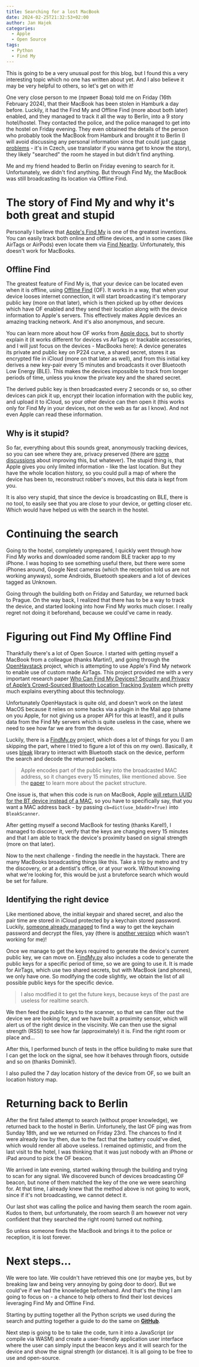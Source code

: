 ```yaml
---
title: Searching for a lost MacBook
date: 2024-02-25T21:32:53+02:00
author: Jan Hajek
categories:
  - Apple
  - Open Source
tags:
  - Python
  - Find My
---
```


This is going to be a very unusual post for this blog, but I found this a very interesting topic which no one has written about yet. And I also believe it may be very helpful to others, so let's get on with it!

One very close person to me (привет Вова) told me on Friday (16th February 2024), that their MacBook has been stolen in Hamburk a day before. Luckily, it had the Find My and Offline Find (more about both later) enabled, and they managed to track it all the way to Berlin, into a 9 story hotel/hostel. They contacted the police, and the police managed to get into the hostel on Friday evening. They even obtained the details of the person who probably took the MacBook from Hamburk and brought it to Berlin (I will avoid discussing any personal information since that could just [cause problems](https://www.lupa.cz/aktuality/muz-ktery-si-sam-nasel-ukradeny-macbook-nepravomocne-prohral-dalsi-soud/) - it's in Czech, use translator if you wanna get to know the story), they likely "searched" the room he stayed in but didn't find anything.

Me and my friend headed to Berlin on Friday evening to search for it. Unfortunately, we didn't find anything. But through Find My, the MacBook was still broadcasting its location via Offline Find.

# The story of Find My and why it's both great and stupid
Personally I believe that [Apple's Find My](https://www.apple.com/icloud/find-my/) is one of the greatest inventions. You can easily track both online and offline devices, and in some cases (like AirTags or AirPods) even locate them via [Find Nearby](https://support.apple.com/en-us/109021). Unfortunately, this doesn't work for MacBooks.

## Offline Find
The greatest feature of Find My is, that your device can be located even when it is offline, using [Offline Find](https://support.apple.com/en-gb/guide/security/sece994d0126/web) (OF). It works in a way, that when your device looses internet connection, it will start broadcasting it's temporary public key (more on that later), which is then picked up by other devices which have OF enabled and they send their location along with the device information to Apple's servers. This effectively makes Apple devices an amazing tracking network. And it's also anonymous, and secure.

You can learn more about how OF works from [Apple docs](https://support.apple.com/en-gb/guide/security/sec6cbc80fd0/web), but to shortly explain it (it works different for devices vs AirTags or trackable accessories, and I will just focus on the devices - MacBooks here): A device generates its private and public key on P224 curve, a shared secret, stores it as encrypted file in iCloud (more on that later as well), and from this initial key derives a new key-pair every 15 minutes and broadcasts it over Bluetooth Low Energy (BLE). This makes the devices impossible to track from longer periods of time, unless you know the private key and the shared secret.

The derived public key is then broadcasted every 2 seconds or so, so other devices can pick it up, encrypt their location information with the public key, and upload it to iCloud, so your other device can then open it (this works only for Find My in your devices, not on the web as far as I know). And not even Apple can read these information.

## Why is it stupid?
So far, everything about this sounds great, anonymously tracking devices, so you can see where they are, privacy preserved (there are [some](https://blog.cryptographyengineering.com/2019/06/05/how-does-apple-privately-find-your-offline-devices/) [discussions](https://www.theregister.com/2021/05/12/apples_find_network/) about improving this, but whatever). The stupid thing is, that Apple gives you only limited information - like the last location. But they have the whole location history, so you could pull a map of where the device has been to, reconstruct robber's moves, but this data is kept from you.

It is also very stupid, that since the device is broadcasting on BLE, there is no tool, to easily see that you are close to your device, or getting closer etc. Which would have helped us with the search in the hostel.

# Continuing the search
Going to the hostel, completely unprepared, I quickly went through how Find My works and downloaded some random BLE tracker app to my iPhone. I was hoping to see something useful there, but there were some iPhones around, Google Nest cameras (which the reception told us are not working anyways), some Androids, Bluetooth speakers and a lot of devices tagged as Unknown.

Going through the building both on Friday and Saturday, we returned back to Prague. On the way back, I realized that there has to be a way to track the device, and started looking into how Find My works much closer. I really regret not doing it beforehand, because we could've came in ready.

# Figuring out Find My Offline Find
Thankfully there's a lot of Open Source. I started with getting myself a MacBook from a colleague (thanks Martin!), and going through the [OpenHaystack](https://github.com/seemoo-lab/openhaystack) project, which is attempting to use Apple's Find My network to enable use of custom made AirTags. This project provided me with a very important research paper [Who Can Find My Devices? Security and Privacy of Apple’s Crowd-Sourced Bluetooth Location Tracking System](https://www.petsymposium.org/2021/files/papers/issue3/popets-2021-0045.pdf) which pretty much explains everything about this technology.

Unfortunately OpenHaystack is quite old, and doesn't work on the latest MacOS because it relies on some hacks via a plugin in the Mail app (shame on you Apple, for not giving us a proper API for this at least!), and it pulls data from the Find My servers which is quite useless in the case, where we need to see how far we are from the device.

Luckily, there is a [FindMy.py](https://github.com/malmeloo/FindMy.py) project, which does a lot of things for you (I am skipping the part, where I tried to figure a lot of this on my own). Basically, it uses [bleak](https://github.com/hbldh/bleak) library to interact with Bluetooth stack on the device, perform the search and decode the returned packets.

> Apple encodes part of the public key into the broadcasted MAC address, so it changes every 15 minutes, like mentioned above. See the [paper](https://www.petsymposium.org/2021/files/papers/issue3/popets-2021-0045.pdf) to learn more about the packet structure.

One issue is, that when this code is run on MacBook, Apple [will return UUID for the BT device instead of a MAC](https://bleak.readthedocs.io/en/latest/backends/macos.html#specific-features-for-the-macos-backend), so you have to specifically say, that you want a MAC address back - by passing `cb=dict(use_bdaddr=True)` into `BleakScanner`.

After getting myself a second MacBook for testing (thanks Karel!), I managed to discover it, verify that the keys are changing every 15 minutes and that I am able to track the device's proximity based on signal strength (more on that later).

Now to the next challenge - finding the needle in the haystack. There are many MacBooks broadcasting things like this. Take a trip by metro and try the discovery, or at a dentist's office, or at your work. Without knowing what we're looking for, this would be just a bruteforce search which would be set for failure.

## Identifying the right device
Like mentioned above, the initial keypair and shared secret, and also the pair time are stored in iCloud protected by a keychain stored password. Luckily, [someone already managed](https://gist.github.com/YeapGuy/f473de53c2a4e8978bc63217359ca1e4) to find a way to get the keychain password and decrypt the files, yay (there is [another version](https://gist.github.com/airy10/5205dc851fbd0715fcd7a5cdde25e7c8) which wasn't working for me)!

Once we manage to get the keys required to generate the device's current public key, we can move on. [FindMy.py](https://github.com/malmeloo/FindMy.py) also includes a code to generate the public keys for a specific period of time, so we are going to use it. It is made for AirTags, which use two shared secrets, but with MacBook (and phones), we only have one. So modifying the code slightly, we obtain the list of all possible public keys for the specific device.

> I also modified it to get the future keys, because keys of the past are useless for realtime search.

We then feed the public keys to the scanner, so that we can filter out the device we are looking for, and we have built a proximity sensor, which will alert us of the right device in the viscinity. We can then use the signal strength (RSSI) to see how far (approximately) it is. Find the right room or place and...

After this, I performed bunch of tests in the office building to make sure that I can get the lock on the signal, see how it behaves through floors, outside and so on (thanks Dominik!).

I also pulled the 7 day location history of the device from OF, so we built an location history map.

# Returning back to Berlin
After the first failed attempt to search (without proper knowledge), we returned back to the hostel in Berlin. Unfortunely, the last OF ping was from Sunday 18th, and we we returned on Friday 23rd. The chances to find it were already low by then, due to the fact that the battery could've died, which would render all above useless. I remained optimistic, and from the last visit to the hotel, I was thinking that it was just nobody with an iPhone or iPad around to pick the OF beacon.

We arrived in late evening, started walking through the building and trying to scan for any signal. We discovered bunch of devices broadcasting OF beacon, but none of them matched the key of the one we were searching for. At that time, I already knew that the method above is not going to work, since if it's not broadcasting, we cannot detect it.

Our last shot was calling the police and having them search the room again. Kudos to them, but unfortunately, the room search (I am however not very confident that they searched the right room) turned out nothing.

So unless someone finds the MacBook and brings it to the police or reception, it is lost forever.

# Next steps...
We were too late. We couldn't have retrieved this one (or maybe yes, but by breaking law and being very annoying by going door to door). But we could've if we had the knowledge beforehand. And that's the thing I am going to focus on - a chance to help others to find their lost devices leveraging Find My and Offline Find.

Starting by putting together all the Python scripts we used during the search and putting together a guide to do the same on **[GitHub](https://github.com/hajekj/OfflineFindRecovery)**.

Next step is going to be to take the code, turn it into a JavaScript (or compile via WASM) and create a user-friendly application user interface where the user can simply input the beacon keys and it will search for the device and show the signal strength (or distance). It is all going to be free to use and open-source.